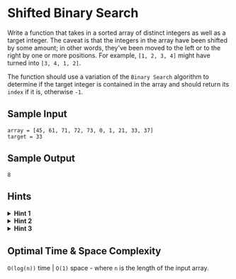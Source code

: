 # Shifted Binary Search

Write a function that takes in a sorted array of distinct integers as well as a target integer. The caveat is that the integers in the array have been shifted by some amount; in other words, they've been moved to the left or to the right by one or more positions. For example, `[1, 2, 3, 4]` might have turned into `[3, 4, 1, 2]`.

The function should use a variation of the `Binary Search` algorithm to determine if the target integer is contained in the array and should return its `index` if it is, otherwise `-1`.

## Sample Input

```plaintext
array = [45, 61, 71, 72, 73, 0, 1, 21, 33, 37]
target = 33
```

## Sample Output

```plaintext
8
```

## Hints

<details>
<summary><b>Hint 1</b></summary>

The Binary Search algorithm involves a left pointer and a right pointer and using those pointers to find the middle number in an array. Unlike with a normal sorted array however, you cannot simply find the middle number of the array and compare it to the target here, because the shift could lead you in the wrong direction. Instead, realize that whenever you find the middle number in the array, the following two scenarios are possible (assuming the middle number is not equal to the target number, in which case you're done): either the left-pointer number is smaller than or equal to the middle number, or it is bigger. Figure out a way to eliminate half of the array depending on the scenario.

</details>

<details>
<summary><b>Hint 2</b></summary>

In the scenario where the left-pointer number is smaller than or equal to the middle number, two other scenarios can arise: either the target number is smaller than the middle number and greater than or equal to the left-pointer number, or it's not. In the first scenario, the right half of the array can be eliminated; in the second scenario, the left half can be eliminated. Figure out the scenarios that can arise if the left-pointer number is greater than the middle number and apply whatever logic you come up with recursively until you find the target number or until you run out of numbers in the array.

</details>

<details>
<summary><b>Hint 3</b></summary>

Can you implement this algorithm `iteratively`? Are there any advantages to doing so?

</details>

## Optimal Time & Space Complexity

`O(log(n))` time | `O(1)` space - where `n` is the length of the input array.
